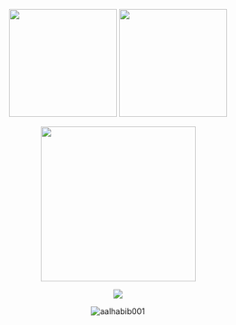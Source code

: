 <p align="center">
  <img src="https://github-readme-stats.vercel.app/api/wakatime?username=norictech&layout=compact" height="190" />
  <img src="https://github-readme-stats.vercel.app/api/top-langs/?username=ryihan&theme=default&langs_count=6&layout=compact" height="190"/>
</p>

<p align="center">
  <a href="https://github.com/ashutosh00710/github-readme-activity-graph"><img alt="" src="https://activity-graph.herokuapp.com/graph?username=nor1c&bg_color=1F222E&color=F8D866&line=F85D7F&point=FFFFFF&hide_border=true" height="273" /></a>
</p>

<p align="center">
  <img src="https://spotify-github-profile.vercel.app/api/view?uid=45yc0u5bhjldoswyfev2db2lb&cover_image=true&theme=natemoo-re">
</p>

<p align="center">
  <img src="https://komarev.com/ghpvc/?username=nor1c&label=Profile%20views&color=0e75b6&style=flat" alt="aalhabib001" />
</p>
